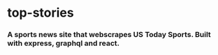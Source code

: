# top-stories

### A sports news site that webscrapes US Today Sports. Built with express, graphql and react.

